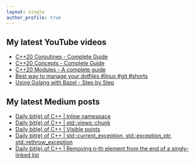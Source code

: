 ```yaml
---
layout: single
author_profile: true
---
```


## My latest YouTube videos

<ul>
<!--START_SECTION:youtube-->
<li><a href="https://www.youtube.com/watch?v=w-dmOHhBX9o">C++20 Coroutines - Complete Guide</a></li>
<li><a href="https://www.youtube.com/watch?v=1So7onMFxJM">C++20 Concepts  - Complete Guide</a></li>
<li><a href="https://www.youtube.com/watch?v=WRCwciJ5MTE">C++20 Modules - A complete guide</a></li>
<li><a href="https://www.youtube.com/watch?v=LHrB4TcU1JM">Best way to manage your dotfiles #linux #git #shorts</a></li>
<li><a href="https://www.youtube.com/watch?v=mXLrk0ipwz4">Using Golang with Bazel - Step by Step</a></li>
<!--END_SECTION:youtube-->
</ul>

## My latest Medium posts

<ul>
<!--START_SECTION:medium-->
<li><a href="https://medium.com/@simontoth/daily-bit-e-of-c-inline-namespace-e0832997449a?source=rss-1e1de1006a93------2">Daily bit(e) of C++ | Inline namespace</a></li>
<li><a href="https://medium.com/@simontoth/daily-bit-e-of-c-std-views-chunk-b647fc5b9139?source=rss-1e1de1006a93------2">Daily bit(e) of C++ | std::views::chunk</a></li>
<li><a href="https://medium.com/@simontoth/daily-bit-e-of-c-visible-points-ed34aa6a1357?source=rss-1e1de1006a93------2">Daily bit(e) of C++ | Visible points</a></li>
<li><a href="https://medium.com/@simontoth/daily-bit-e-of-c-std-current-exception-std-exception-ptr-std-rethrow-exception-87b0fb3fc32d?source=rss-1e1de1006a93------2">Daily bit(e) of C++ | std::current_exception, std::exception_ptr, std::rethrow_exception</a></li>
<li><a href="https://medium.com/@simontoth/daily-bit-e-of-c-removing-n-th-element-from-the-end-of-a-singly-linked-list-c2ca01f8c49b?source=rss-1e1de1006a93------2">Daily bit(e) of C++ | Removing n-th element from the end of a singly-linked list</a></li>
<!--END_SECTION:medium-->
</ul>